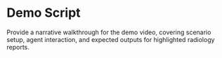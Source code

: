 # Demo Script

Provide a narrative walkthrough for the demo video, covering scenario setup, agent
interaction, and expected outputs for highlighted radiology reports.
